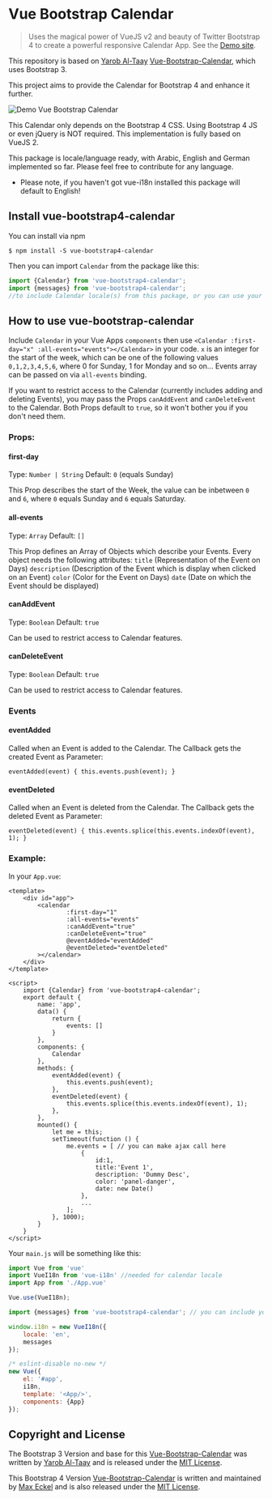 # Vue Bootstrap Calendar

> Uses the magical power of VueJS v2 and beauty of Twitter Bootstrap 4 to create a powerful responsive Calendar App. See the [Demo site](https://exclusiv3.github.io/Vue-Bootstrap-Calendar/).


This repository is based on [Yarob Al-Taay](https://twitter.com/TheEpicVoyage) [Vue-Bootstrap-Calendar](https://github.com/EazyServer/Vue-Bootstrap-Calendar), which uses Bootstrap 3.

This project aims to provide the Calendar for Bootstrap 4 and enhance it further.

![Demo Vue Bootstrap Calendar](https://raw.githubusercontent.com/ExCluSiv3/Vue-Bootstrap-Calendar/master/assets/vue-bootstrap-calendar.png)


This Calendar only depends on the Bootstrap 4 CSS. Using Bootstrap 4 JS or even jQuery is NOT required.
This implementation is fully based on VueJS 2.

This package is locale/language ready, with Arabic, English and German implemented so far.
Please feel free to contribute for any language.

* Please note, if you haven't got vue-i18n installed this package will default to English!

## Install vue-bootstrap4-calendar #

You can install via npm
   
    $ npm install -S vue-bootstrap4-calendar

Then you can import ``Calendar`` from the package like this:

```javascript
import {Calendar} from 'vue-bootstrap4-calendar';
import {messages} from 'vue-bootstrap4-calendar';
//to include Calendar locale(s) from this package, or you can use your own one!
```

## How to use vue-bootstrap-calendar 

Include ```Calendar``` in your Vue Apps ```components``` then use ```<Calendar :first-day="x" :all-events="events"></Calendar>``` in your code. ``x`` is an integer for the start of the week, which can be one of the following values ``0,1,2,3,4,5,6``, where 0 for Sunday, 1 for Monday and so on...
Events array can be passed on via ``all-events`` binding.

If you want to restrict access to the Calendar (currently includes adding and deleting Events), you may pass the Props ```canAddEvent``` and ```canDeleteEvent``` to the Calendar. Both Props default to ```true```, so it won't bother you if you don't need them.

### Props:
#### first-day
Type: `Number | String`
Default: `0` (equals Sunday)

This Prop describes the start of the Week, the value can be inbetween `0` and `6`, where `0` equals Sunday and `6` equals Saturday.

#### all-events
Type: `Array`
Default: `[]`

This Prop defines an Array of Objects which describe your Events.
Every object needs the following attributes:
`title` (Representation of the Event on Days)
`description` (Description of the Event which is display when clicked on an Event)
`color` (Color for the Event on Days)
`date` (Date on which the Event should be displayed)

#### canAddEvent
Type: `Boolean`
Default: `true`

Can be used to restrict access to Calendar features.

#### canDeleteEvent
Type: `Boolean`
Default: `true`

Can be used to restrict access to Calendar features.

### Events
#### eventAdded
Called when an Event is added to the Calendar.
The Callback gets the created Event as Parameter:

`eventAdded(event) { this.events.push(event); } `

#### eventDeleted
Called when an Event is deleted from the Calendar.
The Callback gets the deleted Event as Parameter:

`eventDeleted(event) { this.events.splice(this.events.indexOf(event), 1); }`

### Example:

In your ``App.vue``:

```vue
<template>
    <div id="app">
        <calendar
                :first-day="1"
                :all-events="events"
                :canAddEvent="true"
                :canDeleteEvent="true"
                @eventAdded="eventAdded"
                @eventDeleted="eventDeleted"
        ></calendar>
    </div>
</template>

<script>
    import {Calendar} from 'vue-bootstrap4-calendar';
    export default {
        name: 'app',
        data() {
            return {
                events: []
            }
        },
        components: {
            Calendar
        },
        methods: {
            eventAdded(event) {
                this.events.push(event);
            },
            eventDeleted(event) {
                this.events.splice(this.events.indexOf(event), 1);
            },
        },
        mounted() {
            let me = this;
            setTimeout(function () {
                me.events = [ // you can make ajax call here
                    {
                        id:1,
                        title:'Event 1',
                        description: 'Dummy Desc',
                        color: 'panel-danger',
                        date: new Date()
                    },
                    ...
                ];
            }, 1000);
        }
    }
</script>
```

Your ``main.js`` will be something like this:

```javascript
import Vue from 'vue'
import VueI18n from 'vue-i18n' //needed for calendar locale
import App from './App.vue'

Vue.use(VueI18n);

import {messages} from 'vue-bootstrap4-calendar'; // you can include your own translation here if you want!

window.i18n = new VueI18n({
    locale: 'en',
    messages
});

/* eslint-disable no-new */
new Vue({
    el: '#app',
    i18n,
    template: '<App/>',
    components: {App}
});
```

## Copyright and License

The Bootstrap 3 Version and base for this [Vue-Bootstrap-Calendar](https://github.com/EazyServer/Vue-Bootstrap-Calendar) was written by [Yarob Al-Taay](https://twitter.com/TheEpicVoyage) and is released under the [MIT License](LICENSE.md).

This Bootstrap 4 Version [Vue-Bootstrap-Calendar](https://github.com/ExCluSiv3/Vue-Bootstrap-Calendar) is written and maintained by [Max Eckel](https://twitter.com/max_eckel) and is also released under the [MIT License](LICENSE.md).
